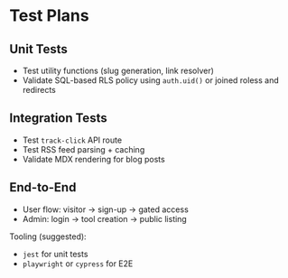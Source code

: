 # Test Plans

## Unit Tests
- Test utility functions (slug generation, link resolver)
- Validate SQL-based RLS policy using `auth.uid()` or joined roless and redirects

## Integration Tests
- Test `track-click` API route
- Test RSS feed parsing + caching
- Validate MDX rendering for blog posts

## End-to-End
- User flow: visitor → sign-up → gated access
- Admin: login → tool creation → public listing

Tooling (suggested):
- `jest` for unit tests
- `playwright` or `cypress` for E2E